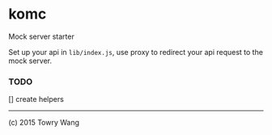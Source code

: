 
# komc

Mock server starter

Set up your api in `lib/index.js`, use proxy to redirect your api request to the mock server.

### TODO

[] create helpers

---

(c) 2015 Towry Wang
